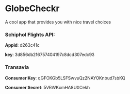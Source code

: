 # GlobeCheckr
A cool app that provides you with nice travel choices


### Schiphol Flights API:

**Appid**: d263c41c

**key**: 3d856db216757404197c8dcd307edc93

### Transavia

**Consumer Key**:	qGFOKGb5LSFSwvuQz2NAYOKnbud7sbKQ 

**Consumer Secret**:	5VRWKxmHA8U0Cekh
